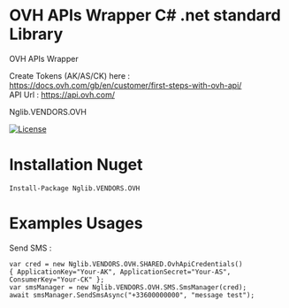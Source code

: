 OVH APIs Wrapper C# .net standard Library
==========================

OVH APIs Wrapper

Create Tokens (AK/AS/CK) here : https://docs.ovh.com/gb/en/customer/first-steps-with-ovh-api/  
API Url : https://api.ovh.com/

Nglib.VENDORS.OVH

[![License](https://img.shields.io/badge/license-MIT-blue.svg)](https://github.com/NueGy/NgLib/blob/master/Licence.md)




# Installation Nuget
```
Install-Package Nglib.VENDORS.OVH
```

# Examples Usages
Send SMS : 
```
var cred = new Nglib.VENDORS.OVH.SHARED.OvhApiCredentials()
{ ApplicationKey="Your-AK", ApplicationSecret="Your-AS", ConsumerKey="Your-CK" };
var smsManager = new Nglib.VENDORS.OVH.SMS.SmsManager(cred);
await smsManager.SendSmsAsync("+33600000000", "message test");
```
 
